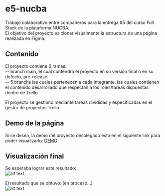 # e5-nucba
Trabajo colaborativo entre compañeros para la entrega #5 del curso Full Stack  de la plataforma NUCBA.  
El objetivo del proyecto es clonar visualmente la estructura de una página realizada en Figma.


## Contenido
El proyecto contiene 6 ramas:  
-- branch main, el cual contendrá el proyecto en su versión final o en su defecto, pre-release.  
-- 5 branchs las cuales pertenecen a cada integrante, las cuales contienen el contenido desarrollado que respectan a los roles/tareas dispuestas dentro de Trello.  

El proyecto se gestionó mediante tareas divididas y especificadas en el gestor de proyectos Trello. 

## Demo de la página

Si se desea, la demo del proyecto desplegado está en el siguiente link para poder visualizarlo: [DEMO](https://e5-nucba-xi.vercel.app/)

## Visualización final

Se esperaba lograr este resultado:  
![alt text](https://i.ibb.co/b3zBdPd/E5-Web.png "Figma Nucbazappi")  

El resultado que se obtuvo: (en proceso...)  
![alt text](https://i.ibb.co/b3zBdPd/E5-Web.png "Clon Nucbazappi")
